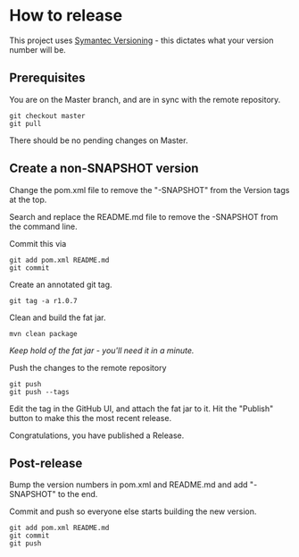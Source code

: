 # How to release

This project uses [Symantec Versioning](http://semver.org/) - this dictates what your version number will be.

## Prerequisites

You are on the Master branch, and are in sync with the remote repository.

```
git checkout master
git pull
```

There should be no pending changes on Master.


## Create a non-SNAPSHOT version

Change the pom.xml file to remove the "-SNAPSHOT" from the Version tags at the top.

Search and replace the README.md file to remove the -SNAPSHOT from the command line.

Commit this via
```
git add pom.xml README.md
git commit
```

Create an annotated git tag.
 
 ```
 git tag -a r1.0.7
 ```

Clean and build the fat jar.

```
mvn clean package
```

*Keep hold of the fat jar - you'll need it in a minute.*

Push the changes to the remote repository
```
git push
git push --tags
```

Edit the tag in the GitHub UI, and attach the fat jar to it. Hit the "Publish" button to make this the most recent release.

Congratulations, you have published a Release.

## Post-release

Bump the version numbers in pom.xml and README.md and add "-SNAPSHOT" to the end.
 
Commit and push so everyone else starts building the new version.

```
git add pom.xml README.md
git commit
git push
```
